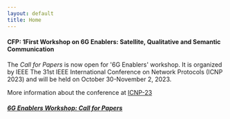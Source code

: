 ```yaml
---
layout: default
title: Home
---
```


#### CFP: 1First Workshop on 6G Enablers: Satellite, Qualitative and Semantic Communication
The *Call for Papers* is now open for '6G Enablers' workshop. It is organized by IEEE 
  The 31st IEEE International Conference on Network Protocols (ICNP 2023)  and will be held on October 30-November 2, 2023.

More information about the conference at [ICNP-23](https://icnp23.cs.ucr.edu)


##### [6G Enablers Workshop: Call for Papers](icnpcfp.html)


